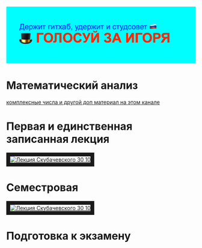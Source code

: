 ![alt-текст](https://github.com/arduinoev3/arduinoev3/blob/main/плакат.png?raw=true)

# Математический анализ

[комплексные числа и другой доп материал на этом канале](https://www.youtube.com/watch?v=kK6zgC220xM&list=PLj8YIP_UrhohigxmeLe0XXKeqSQh_F66r)

# Первая и единственная записанная лекция

<a href="http://www.youtube.com/watch?feature=player_embedded&v=wgV1iB7vxSA" target="_blank"><img src="http://img.youtube.com/vi/wgV1iB7vxSA/0.jpg" 
alt="Лекция Скубачевского 30 10" width="240" height="180" border="10" /></a>

# Семестровая

<a href="http://www.youtube.com/watch?feature=player_embedded&v=tiSR9er6aVQ" target="_blank"><img src="http://img.youtube.com/vi/tiSR9er6aVQ/0.jpg" 
alt="Лекция Скубачевского 30 10" width="240" height="180" border="10" /></a>

# Подготовка к экзамену

